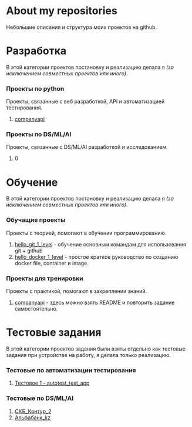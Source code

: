 # About my repositories
Небольшие описания и структура моих проектов на github.


# Разработка
В этой категории проектов постановку и реализацию делала я *(за исключением совместных проектов или иного)*.
### Проекты по python
Проекты, связанные с веб разработкой, API и автоматизацией тестирования.
1. [companyapi](https://github.com/alexterent/companyapi)



### Проекты по DS/ML/AI
Проекты, связанные с DS/ML/AI разработкой и исследованием.
1. 0



# Обучение
В этой категории проектов постановку и реализацию делала я *(за исключением совместных проектов или иного)*.
### Обучащие проекты 
Проекты с теорией, помогают в обучении программированию. 
1. [hello_git_1_level](https://github.com/alexterent/hello_git_1_level) - обучение основным командам для использования git + github
2. [hello_docker_1_level](https://github.com/alexterent/hello_docker_1_level) - простое краткое руководство по созданию docker file, container и image.


### Проекты для тренировки
Проекты с практикой, помогают в закреплении знаний.
1. [companyapi](https://github.com/alexterent/companyapi) - здесь можно взять README и повторить задание самостоятельно.



# Тестовые задания
В этой категории проектов задания были взяты отдельно как тестовые задания при устройстве на работу, я делала только реализацию. 
### Тестовые по автоматизации тестирования
1. [Тестовое 1 - autotest_test_app](https://github.com/alexterent/autotest_test_app)



### Тестовые по DS/ML/AI
1. [СКБ_Контур_2](https://github.com/alexterent/test_task_skb_kontur_2)
2. [Альфабанк_kz](https://github.com/alexterent/test_task_by_alfabank_kz)
